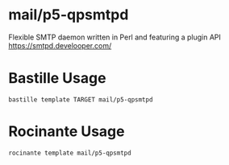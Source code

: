 # mail/p5-qpsmtpd
Flexible SMTP daemon written in Perl and featuring a plugin API
https://smtpd.develooper.com/

# Bastille Usage
```shell
bastille template TARGET mail/p5-qpsmtpd
```

# Rocinante Usage
```shell
rocinante template mail/p5-qpsmtpd
```
